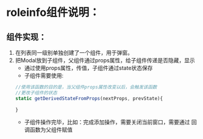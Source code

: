 # roleinfo组件说明：

## 组件实现：

1. 在列表同一级别单独创建了一个组件，用于弹窗。
2. 把Modal放到子组件，父组件通过props属性，给子组件传递是否隐藏，显示
    * 通过使用props属性，传值，子组件通过state状态保存
    * 子组件需要使用:
    ```js
    //使用该函数的目的是，当父组件props属性改变以后，会触发该函数
    //更改子组件的状态
    static getDerivedStateFromProps(nextProps, prevState){
      
    }
    ```
    * 子组件操作完毕，比如：完成添加操作，需要关闭当前窗口，需要通过
    回调函数为父组件赋值
    

   


